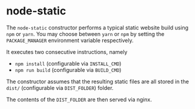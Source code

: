 # node-static

The `node-static` constructor performs a typical static website build using `npm` or `yarn`.
You may choose between `yarn` or `npm` by setting the `PACKAGE_MANAGER` environment variable respectively.

It executes two consecutive instructions, namely

- `npm install` (configurable via `INSTALL_CMD`)
- `npm run build` (configurable via `BUILD_CMD`)

The constructor assumes that the resulting static files are all stored in the `dist/` (configurable via `DIST_FOLDER`) folder.

The contents of the `DIST_FOLDER` are then served via nginx.